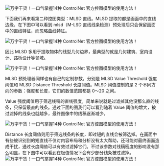 ![万字干货！一口气掌握14种 ControlNet 官方控图模型的使用方法！](https://image.uisdc.com/wp-content/uploads/2023/09/uisdc-sx-20230925-13.jpg)

下面我们再来看第二种控图类型：MLSD 直线。MLSD 提取的都是画面中的直线边缘，在下图中可以看到 mlsd（M-LSD 直线线条检测）预处理后只会保留画面中的直线特征，而忽略曲线特征。

![万字干货！一口气掌握14种 ControlNet 官方控图模型的使用方法！](https://image.uisdc.com/wp-content/uploads/2023/09/uisdc-sx-20230925-14.jpg)

因此 MLSD 多用于提取物体的线型几何边界，最典型的就是几何建筑、室内设计、路桥设计等领域。

![万字干货！一口气掌握14种 ControlNet 官方控图模型的使用方法！](https://image.uisdc.com/wp-content/uploads/2023/09/uisdc-sx-20230925-15.jpg)

MLSD 预处理器同样也有自己的定制参数，分别是 MLSD Value Threshold 强度阈值和 MLSD Distance Threshold 长度阈值。MLSD 阈值控制的是 2 个不同方向的参数：强度和长度，它们的数值范围都是 0～20 之间。

Value 强度阈值用于筛选线稿的直线强度，简单来说就是过滤掉其他没那么直的线条，只保留最直的线条。通过下面的图我们可以看到随着 Value 阈值的增大，被过滤掉的线条也就越多，最终图像中的线稿逐渐减少。

![万字干货！一口气掌握14种 ControlNet 官方控图模型的使用方法！](https://image.uisdc.com/wp-content/uploads/2023/09/uisdc-sx-20230925-16.jpg)

Distance 长度阈值则用于筛选线条的长度，即过短的直线会被筛选掉。在画面中有些被识别到的短直线不仅对内容布局和分析没有太大帮助，还可能对最终画面造成干扰，通过长度阈值可以有效过滤掉它们。不过该参数对线稿密度的影响没有那么明显，在下图中可以看到在极值情况下会有少部分线条被过滤掉。
![万字干货！一口气掌握14种 ControlNet 官方控图模型的使用方法！](https://image.uisdc.com/wp-content/uploads/2023/09/uisdc-sx-20230925-17.jpg)